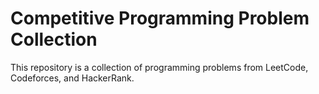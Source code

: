 # Competitive Programming Problem Collection

This repository is a collection of programming problems from LeetCode, Codeforces, and HackerRank. 
